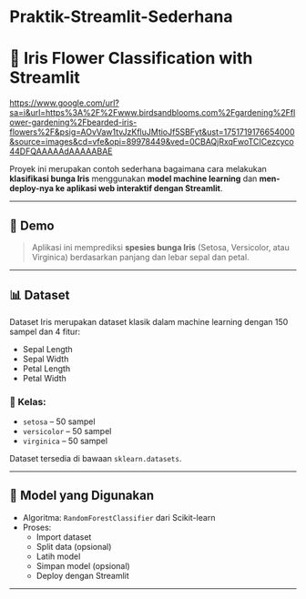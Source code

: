 # Praktik-Streamlit-Sederhana

# 🌸 Iris Flower Classification with Streamlit

https://www.google.com/url?sa=i&url=https%3A%2F%2Fwww.birdsandblooms.com%2Fgardening%2Fflower-gardening%2Fbearded-iris-flowers%2F&psig=AOvVaw1tvJzKfluJMtioJf5SBFyt&ust=1751719176654000&source=images&cd=vfe&opi=89978449&ved=0CBAQjRxqFwoTCICezcyco44DFQAAAAAdAAAAABAE

Proyek ini merupakan contoh sederhana bagaimana cara melakukan **klasifikasi bunga Iris** menggunakan **model machine learning** dan **men-deploy-nya ke aplikasi web interaktif dengan Streamlit**.

---

## 🚀 Demo

> Aplikasi ini memprediksi **spesies bunga Iris** (Setosa, Versicolor, atau Virginica) berdasarkan panjang dan lebar sepal dan petal.

---

## 📊 Dataset

Dataset Iris merupakan dataset klasik dalam machine learning dengan 150 sampel dan 4 fitur:

- Sepal Length
- Sepal Width
- Petal Length
- Petal Width

### 🔹 Kelas:
- `setosa` – 50 sampel  
- `versicolor` – 50 sampel  
- `virginica` – 50 sampel  

Dataset tersedia di bawaan `sklearn.datasets`.

---

## 🧠 Model yang Digunakan

- Algoritma: `RandomForestClassifier` dari Scikit-learn  
- Proses:
  - Import dataset
  - Split data (opsional)
  - Latih model
  - Simpan model (opsional)
  - Deploy dengan Streamlit

---
